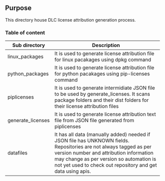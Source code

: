 ## Purpose
This directory house DLC license attribution generation process.

### Table of content

| Sub directory | Description |
|-----------|--------------|
| linux_packages | It is used to generate license attribution file for linux pacakages using dpkg command  |
| python_packages | It is used to generate license attribution file for python pacakages using pip-licenses command  |
| piplicenses | It is used to generate intermidiate JSON file to be used by generate_licenses. It scans package folders and their dist folders for their license attribution files |
| generate_licenses | It is used to generate license attribution text file from JSON file generated from piplicenses |
| datafiles | It has all data (manually added) needed if JSON file has UNKNOWN fields. Repositories are not always tagged as per version number and attribution information may change as per version so automation is not yet used to check out repository and get data using apis. |
